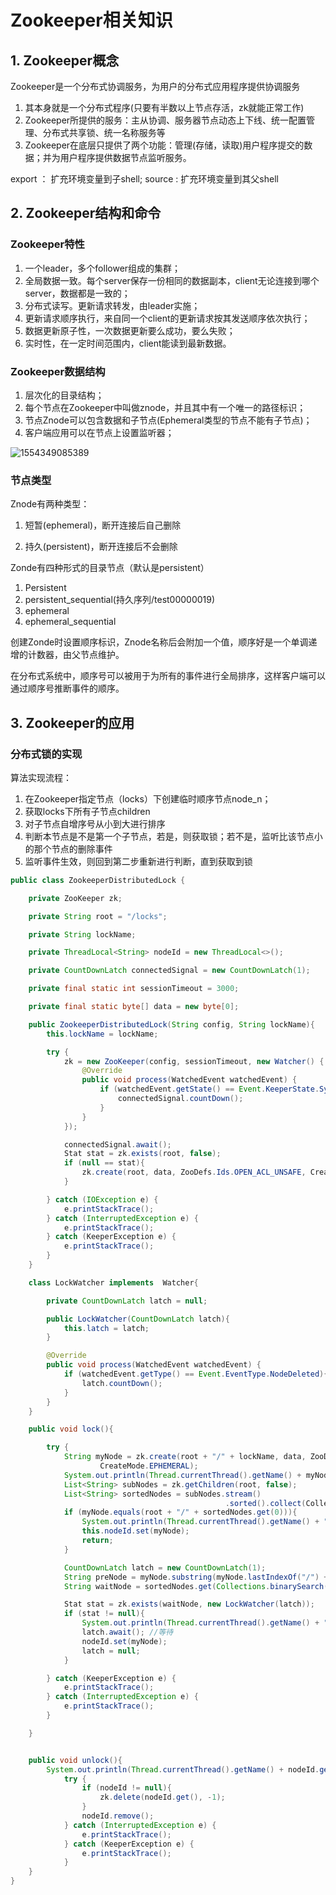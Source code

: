 # Zookeeper相关知识

## 1. Zookeeper概念

Zookeeper是一个分布式协调服务，为用户的分布式应用程序提供协调服务

1. 其本身就是一个分布式程序(只要有半数以上节点存活，zk就能正常工作)
2. Zookeeper所提供的服务：主从协调、服务器节点动态上下线、统一配置管理、分布式共享锁、统一名称服务等
3. Zookeeper在底层只提供了两个功能：管理(存储，读取)用户程序提交的数据；并为用户程序提供数据节点监听服务。

export ： 扩充环境变量到子shell;   source : 扩充环境变量到其父shell

## 2. Zookeeper结构和命令

### Zookeeper特性

1. 一个leader，多个follower组成的集群；
2. 全局数据一致。每个server保存一份相同的数据副本，client无论连接到哪个server，数据都是一致的；
3. 分布式读写。更新请求转发，由leader实施；
4. 更新请求顺序执行，来自同一个client的更新请求按其发送顺序依次执行；
5. 数据更新原子性，一次数据更新要么成功，要么失败；
6. 实时性，在一定时间范围内，client能读到最新数据。

### Zookeeper数据结构

1. 层次化的目录结构；
2. 每个节点在Zookeeper中叫做znode，并且其中有一个唯一的路径标识；
3. 节点Znode可以包含数据和子节点(Ephemeral类型的节点不能有子节点)；
4. 客户端应用可以在节点上设置监听器；

![1554349085389](.\image\%5CUsers%5CAdministrator%5CAppData%5CRoaming%5CTypora%5Ctypora-user-images%5C1554349085389.png)

### 节点类型

Znode有两种类型：

1. 短暂(ephemeral)，断开连接后自己删除 

2. 持久(persistent)，断开连接后不会删除

Zonde有四种形式的目录节点（默认是persistent）

1. Persistent 
2. persistent_sequential(持久序列/test00000019)
3. ephemeral
4. ephemeral_sequential

创建Zonde时设置顺序标识，Znode名称后会附加一个值，顺序好是一个单调递增的计数器，由父节点维护。

在分布式系统中，顺序号可以被用于为所有的事件进行全局排序，这样客户端可以通过顺序号推断事件的顺序。

## 3. Zookeeper的应用

### 分布式锁的实现

算法实现流程：

1. 在Zookeeper指定节点（locks）下创建临时顺序节点node_n；
2. 获取locks下所有子节点children
3. 对子节点自增序号从小到大进行排序
4. 判断本节点是不是第一个子节点，若是，则获取锁；若不是，监听比该节点小的那个节点的删除事件
5. 监听事件生效，则回到第二步重新进行判断，直到获取到锁

[分布式锁的实现]: https://blog.csdn.net/zhailuxu/article/details/80658016	"分布式锁的实现"

```Java
public class ZookeeperDistributedLock {

    private ZooKeeper zk;

    private String root = "/locks";

    private String lockName;

    private ThreadLocal<String> nodeId = new ThreadLocal<>();

    private CountDownLatch connectedSignal = new CountDownLatch(1);

    private final static int sessionTimeout = 3000;

    private final static byte[] data = new byte[0];

    public ZookeeperDistributedLock(String config, String lockName){
        this.lockName = lockName;

        try {
            zk = new ZooKeeper(config, sessionTimeout, new Watcher() {
                @Override
                public void process(WatchedEvent watchedEvent) {
                    if (watchedEvent.getState() == Event.KeeperState.SyncConnected){
                        connectedSignal.countDown();
                    }
                }
            });

            connectedSignal.await();
            Stat stat = zk.exists(root, false);
            if (null == stat){
                zk.create(root, data, ZooDefs.Ids.OPEN_ACL_UNSAFE, CreateMode.PERSISTENT);
            }

        } catch (IOException e) {
            e.printStackTrace();
        } catch (InterruptedException e) {
            e.printStackTrace();
        } catch (KeeperException e) {
            e.printStackTrace();
        }
    }

    class LockWatcher implements  Watcher{

        private CountDownLatch latch = null;

        public LockWatcher(CountDownLatch latch){
            this.latch = latch;
        }

        @Override
        public void process(WatchedEvent watchedEvent) {
            if (watchedEvent.getType() == Event.EventType.NodeDeleted){
                latch.countDown();
            }
        }
    }

    public void lock(){

        try {
            String myNode = zk.create(root + "/" + lockName, data, ZooDefs.Ids.OPEN_ACL_UNSAFE,
                    CreateMode.EPHEMERAL);
            System.out.println(Thread.currentThread().getName() + myNode + " 节点创建");
            List<String> subNodes = zk.getChildren(root, false);
            List<String> sortedNodes = subNodes.stream()
                                                .sorted().collect(Collectors.toList());
            if (myNode.equals(root + "/" + sortedNodes.get(0))){
                System.out.println(Thread.currentThread().getName() + "线程获得到了锁 ： " + myNode);
                this.nodeId.set(myNode);
                return;
            }

            CountDownLatch latch = new CountDownLatch(1);
            String preNode = myNode.substring(myNode.lastIndexOf("/") + 1);
            String waitNode = sortedNodes.get(Collections.binarySearch(sortedNodes, preNode) - 1);

            Stat stat = zk.exists(waitNode, new LockWatcher(latch));
            if (stat != null){
                System.out.println(Thread.currentThread().getName() + "等待 " + root + "/" + preNode + "释放锁");
                latch.await(); //等待
                nodeId.set(myNode);
                latch = null;
            }

        } catch (KeeperException e) {
            e.printStackTrace();
        } catch (InterruptedException e) {
            e.printStackTrace();
        }

    }


    public void unlock(){
        System.out.println(Thread.currentThread().getName() + nodeId.get() + "锁释放了");
            try {
                if (nodeId != null){
                    zk.delete(nodeId.get(), -1);
                }
                nodeId.remove();
            } catch (InterruptedException e) {
                e.printStackTrace();
            } catch (KeeperException e) {
                e.printStackTrace();
            }
    }
}

```

